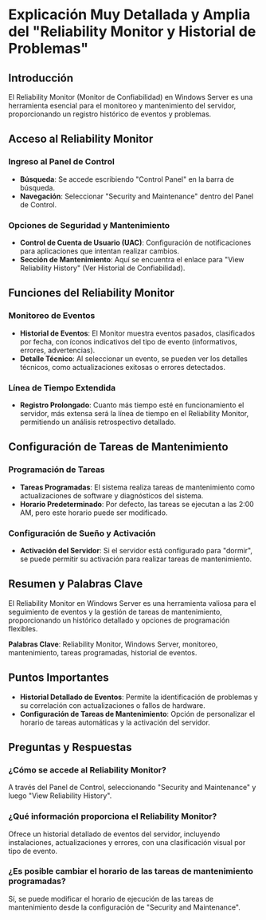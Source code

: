 # Explicación Muy Detallada y Amplia del "Reliability Monitor y Historial de Problemas"

## Introducción

El Reliability Monitor (Monitor de Confiabilidad) en Windows Server es una herramienta esencial para el monitoreo y mantenimiento del servidor, proporcionando un registro histórico de eventos y problemas.

## Acceso al Reliability Monitor

### Ingreso al Panel de Control

- **Búsqueda**: Se accede escribiendo "Control Panel" en la barra de búsqueda.
- **Navegación**: Seleccionar "Security and Maintenance" dentro del Panel de Control.

### Opciones de Seguridad y Mantenimiento

- **Control de Cuenta de Usuario (UAC)**: Configuración de notificaciones para aplicaciones que intentan realizar cambios.
- **Sección de Mantenimiento**: Aquí se encuentra el enlace para "View Reliability History" (Ver Historial de Confiabilidad).

## Funciones del Reliability Monitor

### Monitoreo de Eventos

- **Historial de Eventos**: El Monitor muestra eventos pasados, clasificados por fecha, con íconos indicativos del tipo de evento (informativos, errores, advertencias).
- **Detalle Técnico**: Al seleccionar un evento, se pueden ver los detalles técnicos, como actualizaciones exitosas o errores detectados.

### Línea de Tiempo Extendida

- **Registro Prolongado**: Cuanto más tiempo esté en funcionamiento el servidor, más extensa será la línea de tiempo en el Reliability Monitor, permitiendo un análisis retrospectivo detallado.

## Configuración de Tareas de Mantenimiento

### Programación de Tareas

- **Tareas Programadas**: El sistema realiza tareas de mantenimiento como actualizaciones de software y diagnósticos del sistema.
- **Horario Predeterminado**: Por defecto, las tareas se ejecutan a las 2:00 AM, pero este horario puede ser modificado.

### Configuración de Sueño y Activación

- **Activación del Servidor**: Si el servidor está configurado para "dormir", se puede permitir su activación para realizar tareas de mantenimiento.

## Resumen y Palabras Clave

El Reliability Monitor en Windows Server es una herramienta valiosa para el seguimiento de eventos y la gestión de tareas de mantenimiento, proporcionando un histórico detallado y opciones de programación flexibles.

**Palabras Clave**: Reliability Monitor, Windows Server, monitoreo, mantenimiento, tareas programadas, historial de eventos.

## Puntos Importantes

- **Historial Detallado de Eventos**: Permite la identificación de problemas y su correlación con actualizaciones o fallos de hardware.
- **Configuración de Tareas de Mantenimiento**: Opción de personalizar el horario de tareas automáticas y la activación del servidor.

## Preguntas y Respuestas

### ¿Cómo se accede al Reliability Monitor?

A través del Panel de Control, seleccionando "Security and Maintenance" y luego "View Reliability History".

### ¿Qué información proporciona el Reliability Monitor?

Ofrece un historial detallado de eventos del servidor, incluyendo instalaciones, actualizaciones y errores, con una clasificación visual por tipo de evento.

### ¿Es posible cambiar el horario de las tareas de mantenimiento programadas?

Sí, se puede modificar el horario de ejecución de las tareas de mantenimiento desde la configuración de "Security and Maintenance".
